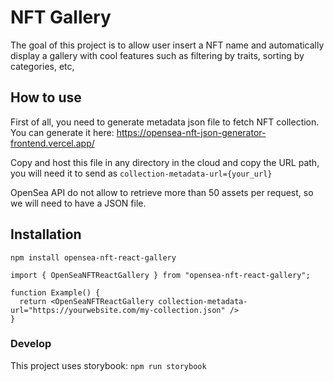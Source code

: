 # NFT Gallery

The goal of this project is to allow user insert a NFT name and automatically display a gallery with cool features such as filtering by traits, sorting by categories, etc,

## How to use

First of all, you need to generate metadata json file to fetch NFT collection. You can generate it here: https://opensea-nft-json-generator-frontend.vercel.app/

Copy and host this file in any directory in the cloud and copy the URL path, you will need it to send as `collection-metadata-url={your_url}`

OpenSea API do not allow to retrieve more than 50 assets per request, so we will need to have a JSON file.

## Installation

`npm install opensea-nft-react-gallery`

```
import { OpenSeaNFTReactGallery } from "opensea-nft-react-gallery";

function Example() {
  return <OpenSeaNFTReactGallery collection-metadata-url="https://yourwebsite.com/my-collection.json" />
}
```

### Develop

This project uses storybook: `npm run storybook`
